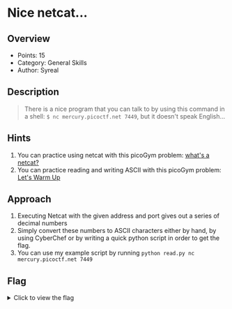 # Nice netcat... 

## Overview

* Points: 15
* Category: General Skills
* Author: Syreal

## Description
> There is a nice program that you can talk to by using this command in a shell: `$ nc mercury.picoctf.net 7449`, but it doesn't speak English...

## Hints

1. You can practice using netcat with this picoGym problem: [what's a netcat?](https://play.picoctf.org/practice/challenge/34)
2. You can practice reading and writing ASCII with this picoGym problem: [Let's Warm Up](https://play.picoctf.org/practice/challenge/22)

## Approach

1. Executing Netcat with the given address and port gives out a series of decimal numbers
2. Simply convert these numbers to ASCII characters either by hand, by using CyberChef or by writing a quick python script in order to get the flag.
3. You can use my example script by running `python read.py nc mercury.picoctf.net 7449`

## Flag

<details>
<summary>Click to view the flag</summary>

__picoCTF{g00d_k1tty!_n1c3_k1tty!_f2d7cafa}__
</details>